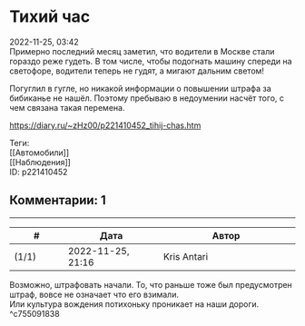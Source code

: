 Тихий час
=========

  
2022-11-25, 03:42  
 Примерно последний месяц заметил, что водители в Москве стали гораздо реже гудеть. В том числе, чтобы подогнать машину спереди на светофоре, водители теперь не гудят, а мигают дальним светом!   
   
 Погуглил в гугле, но никакой информации о повышении штрафа за бибиканье не нашёл. Поэтому пребываю в недоумении насчёт того, с чем связана такая перемена.   
  
<https://diary.ru/~zHz00/p221410452_tihij-chas.htm>  
  
Теги:  
[[Автомобили]]  
[[Наблюдения]]  
ID: p221410452  


Комментарии: 1
--------------

  


---



|         #         |              Дата              |                     Автор                     |           ID           |
| --- | --- | --- | --- |
| (1/1) | 2022-11-25, 21:16 | Kris Antari | c755091838 |

  
 Возможно, штрафовать начали. То, что раньше тоже был предусмотрен штраф, вовсе не означает что его взимали.   
 Или культура вождения потихоньку проникает на наши дороги.   
 ^c755091838